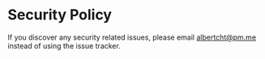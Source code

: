 # Security Policy

If you discover any security related issues, please email albertcht@pm.me instead of using the issue tracker.